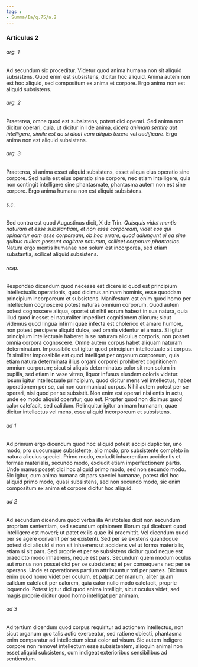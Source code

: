 ```yaml
---
tags : 
- Summa/Ia/q.75/a.2
---
```


### Articulus 2

###### arg. 1
Ad secundum sic proceditur. Videtur quod anima humana non sit aliquid subsistens. Quod enim est subsistens, dicitur hoc aliquid. Anima autem non est hoc aliquid, sed compositum ex anima et corpore. Ergo anima non est aliquid subsistens.

###### arg. 2
Praeterea, omne quod est subsistens, potest dici operari. Sed anima non dicitur operari, quia, ut dicitur in I de anima, *dicere animam sentire aut intelligere, simile est ac si dicat eam aliquis texere vel aedificare*. Ergo anima non est aliquid subsistens.

###### arg. 3
Praeterea, si anima esset aliquid subsistens, esset aliqua eius operatio sine corpore. Sed nulla est eius operatio sine corpore, nec etiam intelligere, quia non contingit intelligere sine phantasmate, phantasma autem non est sine corpore. Ergo anima humana non est aliquid subsistens.

###### s.c.
Sed contra est quod Augustinus dicit, X de Trin. *Quisquis videt mentis naturam et esse substantiam, et non esse corpoream, videt eos qui opinantur eam esse corpoream, ob hoc errare, quod adiungunt ei ea sine quibus nullam possunt cogitare naturam, scilicet corporum phantasias*. Natura ergo mentis humanae non solum est incorporea, sed etiam substantia, scilicet aliquid subsistens.

###### resp.
Respondeo dicendum quod necesse est dicere id quod est principium intellectualis operationis, quod dicimus animam hominis, esse quoddam principium incorporeum et subsistens. Manifestum est enim quod homo per intellectum cognoscere potest naturas omnium corporum. Quod autem potest cognoscere aliqua, oportet ut nihil eorum habeat in sua natura, quia illud quod inesset ei naturaliter impediret cognitionem aliorum; sicut videmus quod lingua infirmi quae infecta est cholerico et amaro humore, non potest percipere aliquid dulce, sed omnia videntur ei amara. Si igitur principium intellectuale haberet in se naturam alicuius corporis, non posset omnia corpora cognoscere. Omne autem corpus habet aliquam naturam determinatam. Impossibile est igitur quod principium intellectuale sit corpus. Et similiter impossibile est quod intelligat per organum corporeum, quia etiam natura determinata illius organi corporei prohiberet cognitionem omnium corporum; sicut si aliquis determinatus color sit non solum in pupilla, sed etiam in vase vitreo, liquor infusus eiusdem coloris videtur. Ipsum igitur intellectuale principium, quod dicitur mens vel intellectus, habet operationem per se, cui non communicat corpus. Nihil autem potest per se operari, nisi quod per se subsistit. Non enim est operari nisi entis in actu, unde eo modo aliquid operatur, quo est. Propter quod non dicimus quod calor calefacit, sed calidum. Relinquitur igitur animam humanam, quae dicitur intellectus vel mens, esse aliquid incorporeum et subsistens.

###### ad 1
Ad primum ergo dicendum quod hoc aliquid potest accipi dupliciter, uno modo, pro quocumque subsistente, alio modo, pro subsistente completo in natura alicuius speciei. Primo modo, excludit inhaerentiam accidentis et formae materialis, secundo modo, excludit etiam imperfectionem partis. Unde manus posset dici hoc aliquid primo modo, sed non secundo modo. Sic igitur, cum anima humana sit pars speciei humanae, potest dici hoc aliquid primo modo, quasi subsistens, sed non secundo modo, sic enim compositum ex anima et corpore dicitur hoc aliquid.

###### ad 2
Ad secundum dicendum quod verba illa Aristoteles dicit non secundum propriam sententiam, sed secundum opinionem illorum qui dicebant quod intelligere est moveri; ut patet ex iis quae ibi praemittit. Vel dicendum quod per se agere convenit per se existenti. Sed per se existens quandoque potest dici aliquid si non sit inhaerens ut accidens vel ut forma materialis, etiam si sit pars. Sed proprie et per se subsistens dicitur quod neque est praedicto modo inhaerens, neque est pars. Secundum quem modum oculus aut manus non posset dici per se subsistens; et per consequens nec per se operans. Unde et operationes partium attribuuntur toti per partes. Dicimus enim quod homo videt per oculum, et palpat per manum, aliter quam calidum calefacit per calorem, quia calor nullo modo calefacit, proprie loquendo. Potest igitur dici quod anima intelligit, sicut oculus videt, sed magis proprie dicitur quod homo intelligat per animam.

###### ad 3
Ad tertium dicendum quod corpus requiritur ad actionem intellectus, non sicut organum quo talis actio exerceatur, sed ratione obiecti, phantasma enim comparatur ad intellectum sicut color ad visum. Sic autem indigere corpore non removet intellectum esse subsistentem, alioquin animal non esset aliquid subsistens, cum indigeat exterioribus sensibilibus ad sentiendum.

